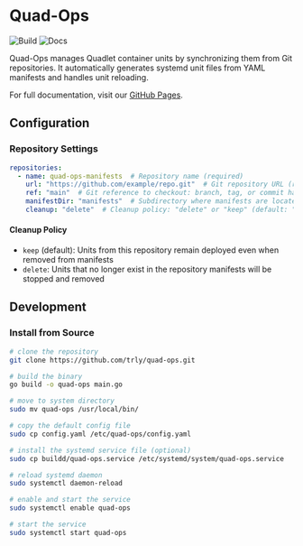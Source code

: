 # Quad-Ops

![Build](https://github.com/trly/quad-ops/actions/workflows/build.yml/badge.svg) ![Docs](https://github.com/trly/quad-ops/actions/workflows/docs.yaml/badge.svg)

Quad-Ops manages Quadlet container units by synchronizing them from Git repositories.
It automatically generates systemd unit files from YAML manifests and handles unit reloading.

For full documentation, visit our [GitHub Pages](https://trly.github.io/quad-ops/).

## Configuration

### Repository Settings

```yaml
repositories:
  - name: quad-ops-manifests  # Repository name (required)
    url: "https://github.com/example/repo.git"  # Git repository URL (required)
    ref: "main"  # Git reference to checkout: branch, tag, or commit hash (optional)
    manifestDir: "manifests"  # Subdirectory where manifests are located (optional)
    cleanup: "delete"  # Cleanup policy: "delete" or "keep" (default: "keep")
```

#### Cleanup Policy

- `keep` (default): Units from this repository remain deployed even when removed from manifests
- `delete`: Units that no longer exist in the repository manifests will be stopped and removed

## Development

### Install from Source
```bash
# clone the repository
git clone https://github.com/trly/quad-ops.git

# build the binary
go build -o quad-ops main.go

# move to system directory
sudo mv quad-ops /usr/local/bin/

# copy the default config file
sudo cp config.yaml /etc/quad-ops/config.yaml

# install the systemd service file (optional)
sudo cp buildd/quad-ops.service /etc/systemd/system/quad-ops.service

# reload systemd daemon
sudo systemctl daemon-reload

# enable and start the service
sudo systemctl enable quad-ops

# start the service
sudo systemctl start quad-ops
```
